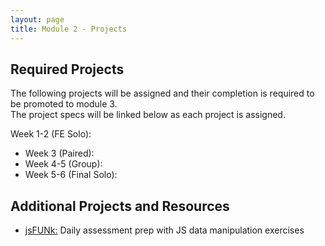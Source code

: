 ```yaml
---
layout: page
title: Module 2 - Projects
---
```


## Required Projects
The following projects will be assigned and their completion is required to be promoted to module 3.  
The project specs will be linked below as each project is assigned.


Week 1-2 (FE Solo): <!-- [Hang In There (FE)](./hang-in-there) -->
- Week 3 (Paired): <!-- [Hang In There API](./hang-in-there-api/) -->
- Week 4-5 (Group): <!-- []() -->
- Week 5-6 (Final Solo): <!-- []() -->

## Additional Projects and Resources

- [jsFUNk:](./js_funk) Daily assessment prep with JS data manipulation exercises
